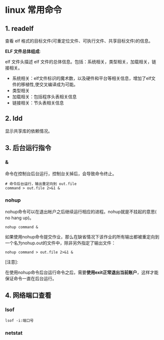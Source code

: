 # linux 常用命令

## 1. readelf

查看 elf 格式的目标文件(可重定位文件、可执行文件、共享目标文件)的信息。

**ELF 文件总体组成**:

elf 文件头描述 elf 文件的总体信息。包括：系统相关，类型相关，加载相关，链接相关。

- 系统相关：elf文件标识的魔术数，以及硬件和平台等相关信息，增加了elf文件的移植性,使交叉编译成为可能。
- 类型相关
- 加载相关：包括程序头表相关信息
- 链接相关：节头表相关信息

## 2. ldd

显示共享库的依赖情况。

## 3. 后台运行指令

### &

命令在控制台后台运行，控制台关掉后，会导致命令终止。

```shell
# 命令后台运行，输出重定向到 out.file
command > out.file 2>&1 &
```

### nohup

nohup命令可以在退出帐户之后继续运行相应的进程。nohup就是不挂起的意思( no hang up)。

```shell
nohup command &
```

如果使用nohup命令提交作业，那么在缺省情况下该作业的所有输出都被重定向到一个名为nohup.out的文件中，除非另外指定了输出文件：

```
nohup command > out.file 2>&1 &
```

[注意]:

在使用nohup命令后台运行命令之后，需要**使用exit正常退出当前账户**，这样才能保证命令一直在后台运行。

## 4. 网络端口查看

### lsof

```shell
lsof -i:端口号
```

### netstat

